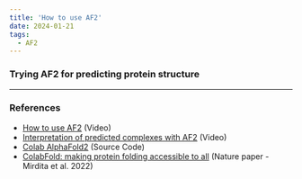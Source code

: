 ```yaml
---
title: 'How to use AF2'
date: 2024-01-21
tags:
  - AF2
---
```

### Trying AF2 for predicting protein structure 





---
### References 
- [How to use AF2](https://www.youtube.com/watch?v=eLy7PdzRgLs) (Video)
- [Interpretation of predicted complexes with AF2](https://www.youtube.com/watch?v=_hkxQ8h6L-Q) (Video)
- [Colab AlphaFold2](https://colab.research.google.com/github/deepmind/alphafold/blob/main/notebooks/AlphaFold.ipynb?pli=1) (Source Code)
- [ColabFold: making protein folding accessible to all](https://www.nature.com/articles/s41592-022-01488-1) (Nature paper - Mirdita et al. 2022)
